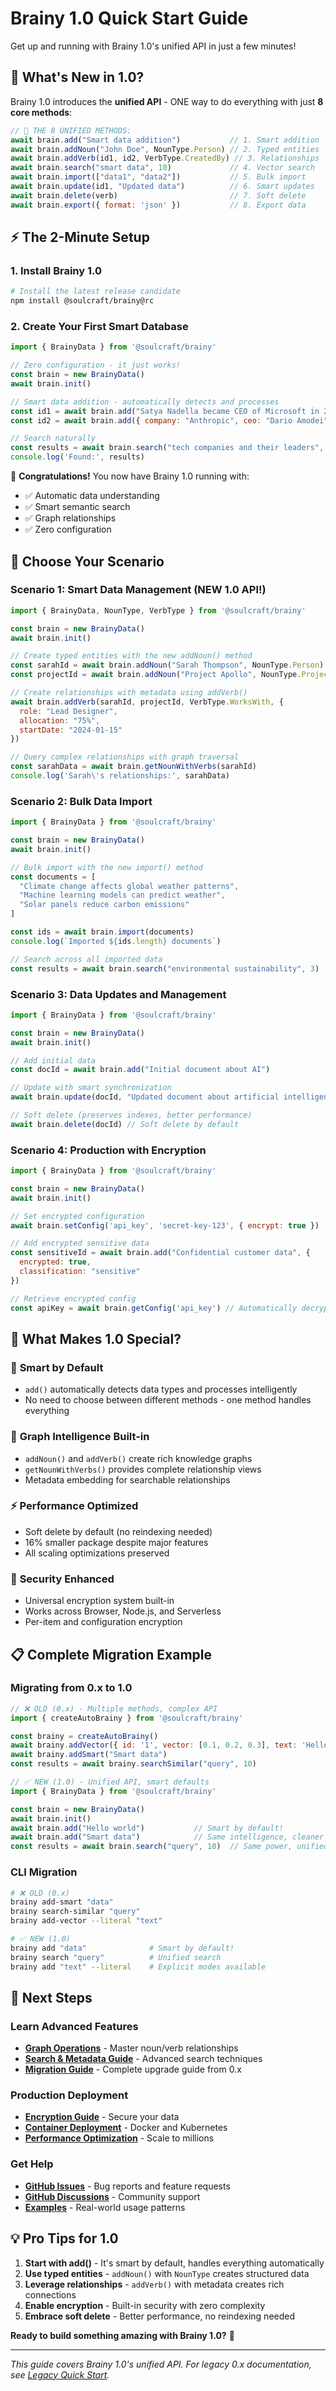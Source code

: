 # Brainy 1.0 Quick Start Guide

Get up and running with Brainy 1.0's unified API in just a few minutes!

## 🎉 What's New in 1.0?

Brainy 1.0 introduces the **unified API** - ONE way to do everything with just **8 core methods**:

```javascript
// 🎯 THE 8 UNIFIED METHODS:
await brain.add("Smart data addition")           // 1. Smart addition
await brain.addNoun("John Doe", NounType.Person) // 2. Typed entities  
await brain.addVerb(id1, id2, VerbType.CreatedBy) // 3. Relationships
await brain.search("smart data", 10)             // 4. Vector search
await brain.import(["data1", "data2"])           // 5. Bulk import
await brain.update(id1, "Updated data")          // 6. Smart updates
await brain.delete(verb)                         // 7. Soft delete
await brain.export({ format: 'json' })           // 8. Export data
```

## ⚡ The 2-Minute Setup

### 1. Install Brainy 1.0

```bash
# Install the latest release candidate
npm install @soulcraft/brainy@rc
```

### 2. Create Your First Smart Database

```javascript
import { BrainyData } from '@soulcraft/brainy'

// Zero configuration - it just works!
const brain = new BrainyData()
await brain.init()

// Smart data addition - automatically detects and processes
const id1 = await brain.add("Satya Nadella became CEO of Microsoft in 2014")
const id2 = await brain.add({ company: "Anthropic", ceo: "Dario Amodei", founded: 2021 })

// Search naturally
const results = await brain.search("tech companies and their leaders", 5)
console.log('Found:', results)
```

🎉 **Congratulations!** You now have Brainy 1.0 running with:
- ✅ Automatic data understanding
- ✅ Smart semantic search  
- ✅ Graph relationships
- ✅ Zero configuration

## 🎯 Choose Your Scenario

### Scenario 1: Smart Data Management (NEW 1.0 API!)

```javascript
import { BrainyData, NounType, VerbType } from '@soulcraft/brainy'

const brain = new BrainyData()
await brain.init()

// Create typed entities with the new addNoun() method
const sarahId = await brain.addNoun("Sarah Thompson", NounType.Person)
const projectId = await brain.addNoun("Project Apollo", NounType.Project)

// Create relationships with metadata using addVerb()
await brain.addVerb(sarahId, projectId, VerbType.WorksWith, {
  role: "Lead Designer",
  allocation: "75%",
  startDate: "2024-01-15"
})

// Query complex relationships with graph traversal
const sarahData = await brain.getNounWithVerbs(sarahId)
console.log('Sarah\'s relationships:', sarahData)
```

### Scenario 2: Bulk Data Import

```javascript
import { BrainyData } from '@soulcraft/brainy'

const brain = new BrainyData()
await brain.init()

// Bulk import with the new import() method
const documents = [
  "Climate change affects global weather patterns",
  "Machine learning models can predict weather", 
  "Solar panels reduce carbon emissions"
]

const ids = await brain.import(documents)
console.log(`Imported ${ids.length} documents`)

// Search across all imported data
const results = await brain.search("environmental sustainability", 3)
```

### Scenario 3: Data Updates and Management

```javascript
import { BrainyData } from '@soulcraft/brainy'

const brain = new BrainyData()
await brain.init()

// Add initial data
const docId = await brain.add("Initial document about AI")

// Update with smart synchronization
await brain.update(docId, "Updated document about artificial intelligence and machine learning")

// Soft delete (preserves indexes, better performance)
await brain.delete(docId) // Soft delete by default
```

### Scenario 4: Production with Encryption

```javascript
import { BrainyData } from '@soulcraft/brainy'

const brain = new BrainyData()
await brain.init()

// Set encrypted configuration
await brain.setConfig('api_key', 'secret-key-123', { encrypt: true })

// Add encrypted sensitive data
const sensitiveId = await brain.add("Confidential customer data", {
  encrypted: true,
  classification: "sensitive"
})

// Retrieve encrypted config
const apiKey = await brain.getConfig('api_key') // Automatically decrypted
```

## 🧠 What Makes 1.0 Special?

### 🎯 **Smart by Default**
- `add()` automatically detects data types and processes intelligently
- No need to choose between different methods - one method handles everything

### 🔗 **Graph Intelligence Built-in**  
- `addNoun()` and `addVerb()` create rich knowledge graphs
- `getNounWithVerbs()` provides complete relationship views
- Metadata embedding for searchable relationships

### ⚡ **Performance Optimized**
- Soft delete by default (no reindexing needed)
- 16% smaller package despite major features
- All scaling optimizations preserved

### 🔐 **Security Enhanced**
- Universal encryption system built-in
- Works across Browser, Node.js, and Serverless
- Per-item and configuration encryption

## 📋 Complete Migration Example

### Migrating from 0.x to 1.0

```javascript
// ❌ OLD (0.x) - Multiple methods, complex API
import { createAutoBrainy } from '@soulcraft/brainy'

const brainy = createAutoBrainy()
await brainy.addVector({ id: '1', vector: [0.1, 0.2, 0.3], text: 'Hello' })
await brainy.addSmart("Smart data")
const results = await brainy.searchSimilar("query", 10)

// ✅ NEW (1.0) - Unified API, smart defaults
import { BrainyData } from '@soulcraft/brainy'

const brain = new BrainyData()
await brain.init()
await brain.add("Hello world")           // Smart by default!
await brain.add("Smart data")            // Same intelligence, cleaner API
const results = await brain.search("query", 10)  // Same power, unified method
```

### CLI Migration

```bash
# ❌ OLD (0.x)
brainy add-smart "data"
brainy search-similar "query"  
brainy add-vector --literal "text"

# ✅ NEW (1.0) 
brainy add "data"              # Smart by default!
brainy search "query"          # Unified search
brainy add "text" --literal    # Explicit modes available
```

## 🚀 Next Steps

### Learn Advanced Features
- **[Graph Operations](../api-reference/graph-operations.md)** - Master noun/verb relationships
- **[Search & Metadata Guide](../user-guides/SEARCH_AND_METADATA_GUIDE.md)** - Advanced search techniques
- **[Migration Guide](../../MIGRATION.md)** - Complete upgrade guide from 0.x

### Production Deployment
- **[Encryption Guide](../user-guides/encryption.md)** - Secure your data
- **[Container Deployment](../deployment/containers.md)** - Docker and Kubernetes
- **[Performance Optimization](../optimization-guides/large-scale-optimizations.md)** - Scale to millions

### Get Help
- **[GitHub Issues](https://github.com/soulcraftlabs/brainy/issues)** - Bug reports and feature requests
- **[GitHub Discussions](https://github.com/soulcraftlabs/brainy/discussions)** - Community support
- **[Examples](../examples/)** - Real-world usage patterns

## 💡 Pro Tips for 1.0

1. **Start with add()** - It's smart by default, handles everything automatically
2. **Use typed entities** - `addNoun()` with `NounType` creates structured data  
3. **Leverage relationships** - `addVerb()` with metadata creates rich connections
4. **Enable encryption** - Built-in security with zero complexity
5. **Embrace soft delete** - Better performance, no reindexing needed

**Ready to build something amazing with Brainy 1.0?** 🚀

---

*This guide covers Brainy 1.0's unified API. For legacy 0.x documentation, see [Legacy Quick Start](quick-start-legacy.md).*